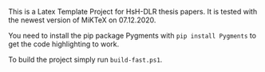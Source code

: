 This is a Latex Template Project for HsH-DLR thesis papers. It is tested with the newest version of MiKTeX on 07.12.2020.

You need to install the pip package Pygments with `pip install Pygments` to get the code highlighting to work.

To build the project simply run `build-fast.ps1`.